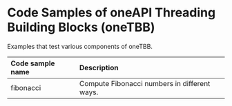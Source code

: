 # Code Samples of oneAPI Threading Building Blocks (oneTBB)

Examples that test various components of oneTBB.

| Code sample name | Description
|:--- |:---
| fibonacci | Compute Fibonacci numbers in different ways.
